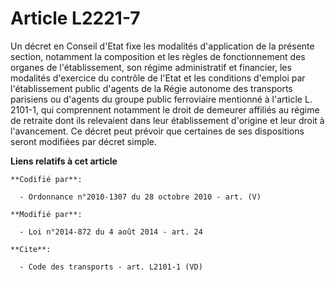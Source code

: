 # Article L2221-7

Un décret en Conseil d'Etat fixe les modalités d'application de la présente section, notamment la composition et les règles
de fonctionnement des organes de l'établissement, son régime administratif et financier, les modalités d'exercice du contrôle
de l'Etat et les conditions d'emploi par l'établissement public d'agents de la Régie autonome des transports parisiens ou
d'agents du groupe public ferroviaire mentionné à l'article L. 2101-1, qui comprennent notamment le droit de demeurer
affiliés au régime de retraite dont ils relevaient dans leur établissement d'origine et leur droit à l'avancement. Ce décret
peut prévoir que certaines de ses dispositions seront modifiées par décret simple.

**Liens relatifs à cet article**

	**Codifié par**:

	  - Ordonnance n°2010-1307 du 28 octobre 2010 - art. (V)

	**Modifié par**:

	  - Loi n°2014-872 du 4 août 2014 - art. 24

	**Cite**:

	  - Code des transports - art. L2101-1 (VD)
